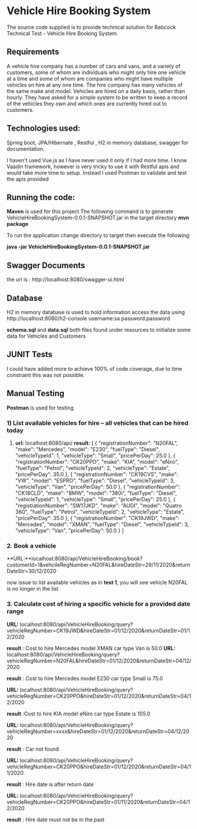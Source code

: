 # Vehicle Hire Booking System
The source code supplied is to provide technical solution for Babcock Technical Test - Vehicle Hire Booking System.

## Requirements

A vehicle hire company has a number of cars and vans, and a variety of customers, some of whom are individuals who might only hire one vehicle at a time and some of whom are companies 
who might have multiple vehicles on hire at any one time. The hire company has many vehicles of the same make and model. Vehicles are hired on a daily basis, rather than hourly.
They have asked for a simple system to be written to keep a record of the vehicles they own and which ones are currently hired out to customers.

## Technologies used:
Spring boot, JPA/Hibernate , Restful , H2 in memory database, swagger for documentation.

I haven't used Vue.js as I have never used it only if I had more time.
I know Vaadin framework, however is very tricky to use it with Restful apis and would take more time to setup.
Instead I used Postman to validate and test the apis provided

## Running the code:

**Maven** is used for this project
The following command is to generate VehicleHireBookingSystem-0.0.1-SNAPSHOT.jar in the target directory
**mvn package**

To run the application
change directory to target then execute the following:

**java -jar VehicleHireBookingSystem-0.0.1-SNAPSHOT.jar**
	

## Swagger Documents
the url is : 
http://localhost:8080/swagger-ui.html

## Database

H2 in memory database is used to hold information
access the data using
http://localhost:8080/h2-console
username:sa
password:password

**schema.sql** and **data.sql** both files found under resources to initialize some data for Vehicles and Customers

## JUNIT Tests
I could have added more to achieve 100% of code coverage, due to time constraint this was not possible.

## Manual Testing

**Postman** is used for testing

### 1) List available vehicles for hire – all vehicles that can be hired today

1. **url:** localhost:8080/api/
**result:**
[
    {
        "registrationNumber": "N20FAL",
        "make": "Mercedes",
        "model": "E230",
        "fuelType": "Diesel",
        "vehicleTypeId": 1,
        "vehicleType": "Small",
        "pricePerDay": 25.0
    },
    {
        "registrationNumber": "CK20PPO",
        "make": "KIA",
        "model": "eNiro",
        "fuelType": "Petrol",
        "vehicleTypeId": 2,
        "vehicleType": "Estate",
        "pricePerDay": 35.0
    },
    {
        "registrationNumber": "CK19CVS",
        "make": "VW",
        "model": "ESPRO",
        "fuelType": "Diesel",
        "vehicleTypeId": 3,
        "vehicleType": "Van",
        "pricePerDay": 50.0
    },
    {
        "registrationNumber": "CK18CLD",
        "make": "BMW",
        "model": "380i",
        "fuelType": "Diesel",
        "vehicleTypeId": 1,
        "vehicleType": "Small",
        "pricePerDay": 25.0
    },
    {
        "registrationNumber": "SW17JKD",
        "make": "AUDI",
        "model": "Quatro 360",
        "fuelType": "Petrol",
        "vehicleTypeId": 2,
        "vehicleType": "Estate",
        "pricePerDay": 35.0
    },
    {
        "registrationNumber": "CK19JWD",
        "make": "Mercedes",
        "model": "XMAN",
        "fuelType": "Diesel",
        "vehicleTypeId": 3,
        "vehicleType": "Van",
        "pricePerDay": 50.0
    }
]

### 2. Book a vehicle
**URL:**localhost:8080/api/VehicleHireBooking/book?customerId=1&vehcileRegNumber=N20FAL&hireDateStr=29/11/2020&returnDateStr=30/12/2020

now issue to list available vehicles as in **test 1**, you will see vehicle N20FAL is no longer in the list

### 3.	Calculate cost of hiring a specific vehicle for a provided date range

**URL:** localhost:8080/api/VehicleHireBooking/query?vehicleRegNumber=CK19JWD&hireDateStr=01/12/2020&returnDateStr=01/12/2020

**result** :
Cost to hire Mercedes model XMAN car type Van is 
50.0
**URL:** localhost:8080/api/VehicleHireBooking/query?vehicleRegNumber=N20FAL&hireDateStr=01/12/2020&returnDateStr=04/12/2020

**result** :
Cost to hire Mercedes model E230 car type Small is 
75.0

**URL:** localhost:8080/api/VehicleHireBooking/query?vehicleRegNumber=CK20PPO&hireDateStr=01/12/2020&returnDateStr=04/12/2020

**result** :Cost to hire KIA model eNiro car type Estate is 
105.0

**URL:** localhost:8080/api/VehicleHireBooking/query?vehicleRegNumber=xxxx&hireDateStr=01/12/2020&returnDateStr=04/12/2020

**result** : Car not found 

**URL:** localhost:8080/api/VehicleHireBooking/query?vehicleRegNumber=CK20PPO&hireDateStr=01/12/2020&returnDateStr=04/11/2020

**result** : Hire date is after return date

**URL:** localhost:8080/api/VehicleHireBooking/query?vehicleRegNumber=CK20PPO&hireDateStr=01/11/2020&returnDateStr=04/12/2020

**result** : Hire date must not be in the past

